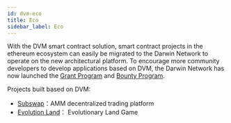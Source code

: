 ```yaml
---
id: dvm-eco
title: Eco
sidebar_label: Eco
---
```


With the DVM smart contract solution, smart contract projects in the ethereum ecosystem can easily be migrated to the Darwin Network to operate on the new architectural platform. To encourage more community developers to develop applications based on DVM, the Darwin Network has now launched the [Grant Program](https://github.com/darwinia-network/collaboration/blob/master/grant/README.md) and [Bounty Program](https://github.com/darwinia-network/collaboration/blob/master/bounty/README.md).

Projects built based on DVM:

- [Subswap](https://subswap.pro/#/swap)：AMM decentralized trading platform
- [Evolution Land](https://github.com/evolutionlandorg/land)： Evolutionary Land Game